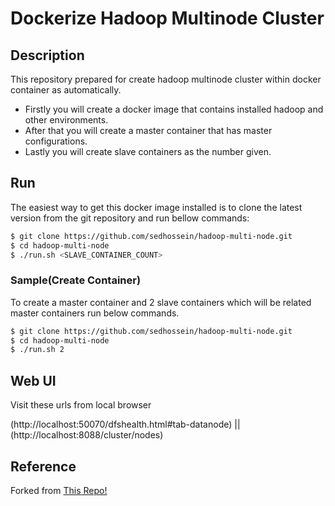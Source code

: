 # Dockerize Hadoop Multinode Cluster

## Description
This repository prepared for create hadoop multinode cluster within docker container as automatically.
- Firstly you will create a docker image that contains installed hadoop and other environments.
- After that you will create a master container that has master configurations.
- Lastly you will create slave containers as the number given.

## Run
The easiest way to get this docker image installed is to clone  the latest version from the git repository and run bellow commands:

```sh
$ git clone https://github.com/sedhossein/hadoop-multi-node.git
$ cd hadoop-multi-node
$ ./run.sh <SLAVE_CONTAINER_COUNT>
```

### Sample(Create Container)
To create a master container and 2 slave containers which will be related master containers run below commands.

```sh
$ git clone https://github.com/sedhossein/hadoop-multi-node.git
$ cd hadoop-multi-node
$ ./run.sh 2
```

## Web UI
Visit these urls from local browser

(http://localhost:50070/dfshealth.html#tab-datanode)
||
(http://localhost:8088/cluster/nodes)

## Reference
Forked from [This Repo!](https://github.com/lvntyldz/docker-multinode-hadoop)
